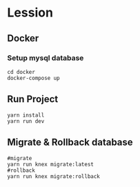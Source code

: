 # Lession

## Docker
### Setup mysql database
```
cd docker
docker-compose up
```
## Run Project
```
yarn install
yarn run dev
```
## Migrate & Rollback database
```
#migrate
yarn run knex migrate:latest
#rollback
yarn run knex migrate:rollback
```